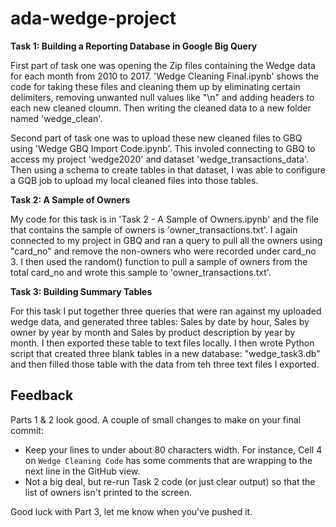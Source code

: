 # ada-wedge-project

**Task 1: Building a Reporting Database in Google Big Query**

First part of task one was opening the Zip files containing the Wedge data for each month from 2010 to 2017. 'Wedge Cleaning Final.ipynb' shows the code for taking these files and cleaning them up by eliminating certain delimiters, removing unwanted null values like "\\n" and adding headers to each new cleaned cloumn. Then writing the cleaned data to a new folder named 'wedge_clean'.

Second part of task one was to upload these new cleaned files to GBQ using 'Wedge GBQ Import Code.ipynb'. This involed connecting to GBQ to access my project 'wedge2020' and dataset 'wedge_transactions_data'. Then using a schema to create tables in that dataset, I was able to configure a GQB job to upload my local cleaned files into those tables. 


**Task 2: A Sample of Owners**

My code for this task is in 'Task 2 - A Sample of Owners.ipynb' and the file that contains the sample of owners is 'owner_transactions.txt'.
I again connected to my project in GBQ and ran a query to pull all the owners using "card_no" and remove the non-owners who were recorded under card_no 3. I then used the random() function to pull a sample of owners from the total card_no and wrote this sample to 'owner_transactions.txt'.


**Task 3: Building Summary Tables**

For this task I put together three queries that were ran against my uploaded wedge data, and generated three tables:  Sales by date by hour, Sales by owner by year by month and Sales by product description by year by month. I then exported these table to text files locally. I then wrote Python script that created three blank tables in a new database: "wedge_task3.db" and then filled those table with the data from teh three text files I exported. 


## Feedback

Parts 1 & 2 look good. A couple of small changes to make on your final commit: 

* Keep your lines to under about 80 characters width. For instance, Cell 4 on `Wedge Cleaning Code`
has some comments that are wrapping to the next line in the GitHub view. 
* Not a big deal, but re-run Task 2 code (or just clear output) so that the list of owners
isn't printed to the screen.

Good luck with Part 3, let me know when you've pushed it. 

